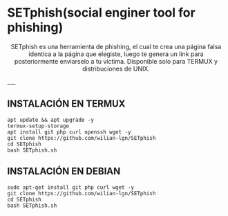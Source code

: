 # SETphish(social enginer tool for phishing)
<p align="center">
SETphish es una herramienta de phishing, el cual te crea una página falsa identica a la página que elegiste, luego te genera un link para posteriormente enviarselo a tu víctima. Disponible solo para TERMUX y distribuciones de UNIX.
</p>
___

## INSTALACIÓN EN TERMUX
~~~
apt update && apt upgrade -y
termux-setup-storage
apt install git php curl openssh wget -y
git clone https://github.com/wilian-lgn/SETphish
cd SETphish
bash SETphish.sh
~~~

## INSTALACIÓN EN DEBIAN
~~~
sudo apt-get install git php curl wget -y
git clone https://github.com/wilian-lgn/SETphish
cd SETphish
bash SETphish.sh
~~~
